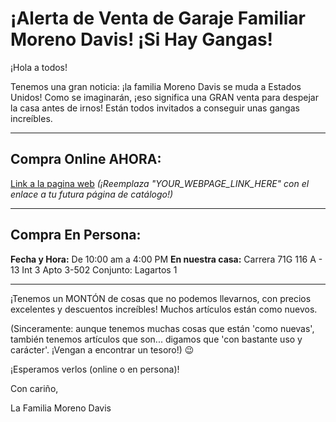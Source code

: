 # ¡Alerta de Venta de Garaje Familiar Moreno Davis! ¡Si Hay Gangas!

¡Hola a todos!

Tenemos una gran noticia: ¡la familia Moreno Davis se muda a Estados Unidos!
Como se imaginarán, ¡eso significa una GRAN venta para despejar la casa antes de irnos! Están todos invitados a conseguir unas gangas increíbles.

---

## Compra Online AHORA:
[Link a la pagina web](YOUR_WEBPAGE_LINK_HERE)
*(¡Reemplaza "YOUR_WEBPAGE_LINK_HERE" con el enlace a tu futura página de catálogo!)*

---

## Compra En Persona:
**Fecha y Hora:** De 10:00 am a 4:00 PM
**En nuestra casa:** Carrera 71G 116 A - 13 Int 3 Apto 3-502 Conjunto: Lagartos 1

---

¡Tenemos un MONTÓN de cosas que no podemos llevarnos, con precios excelentes y descuentos increíbles! Muchos artículos están como nuevos.

(Sinceramente: aunque tenemos muchas cosas que están 'como nuevas', también tenemos artículos que son... digamos que 'con bastante uso y carácter'. ¡Vengan a encontrar un tesoro!) 😉

¡Esperamos verlos (online o en persona)!

Con cariño,

La Familia Moreno Davis

